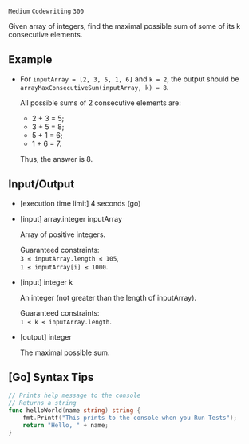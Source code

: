 `Medium`	`Codewriting` 	`300`

Given array of integers, find the maximal possible sum of some of its k consecutive elements.

## Example

- For `inputArray = [2, 3, 5, 1, 6]` and `k = 2`, the output should be
`arrayMaxConsecutiveSum(inputArray, k) = 8`.

  All possible sums of 2 consecutive elements are:
  - 2 + 3 = 5;
  - 3 + 5 = 8;
  - 5 + 1 = 6;
  - 1 + 6 = 7.

  Thus, the answer is 8.

## Input/Output

- [execution time limit] 4 seconds (go)

- [input] array.integer inputArray

    Array of positive integers.

    Guaranteed constraints: \
    `3 ≤ inputArray.length ≤ 105`, \
    `1 ≤ inputArray[i] ≤ 1000`.

- [input] integer k

    An integer (not greater than the length of inputArray).

    Guaranteed constraints: \
    `1 ≤ k ≤ inputArray.length`.

- [output] integer

    The maximal possible sum.

## [Go] Syntax Tips

``` go
// Prints help message to the console
// Returns a string
func helloWorld(name string) string {
    fmt.Printf("This prints to the console when you Run Tests");
    return "Hello, " + name;
}
```
